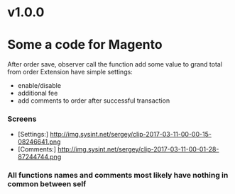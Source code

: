 # v1.0.0
# Some a code for Magento
After order save, observer call the function add some value to grand total from order
Extension have simple settings:
- enable/disable
- additional fee
- add comments to order after successful transaction

### Screens
- [Settings:] http://img.sysint.net/sergey/clip-2017-03-11-00-00-15-08246641.png
- [Comments:] http://img.sysint.net/sergey/clip-2017-03-11-00-01-28-87244744.png

### All functions names and comments most likely have nothing in common between self
